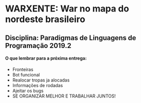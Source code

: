 # WARXENTE: War no mapa do nordeste brasileiro
## Disciplina: Paradigmas de Linguagens de Programação 2019.2
#### O que lembrar para a próxima entrega:

- Fronteiras
- Bot funcional
- Realocar tropas ja alocadas
- Informações de rodadas
- Ajeitar os bugs
- SE ORGANIZAR MELHOR E TRABALHAR JUNTOS!